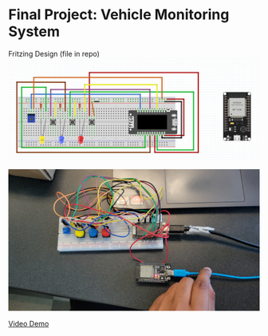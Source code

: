 # Final Project: Vehicle Monitoring System

Fritzing Design (file in repo)
![alt text](./Media/Screenshot%202025-05-09%20233438.png)

![alt text](./Media/20250507_163508.jpg)

[Video Demo](https://youtu.be/z7vM8vdRMrU)